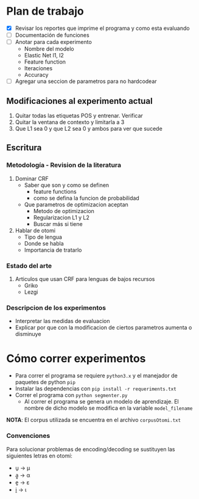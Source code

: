 # Plan de trabajo

* [x] Revisar los reportes que imprime el programa y como esta evaluando
* [ ] Documentación de funciones
* [ ] Anotar para cada experimento
    * Nombre del modelo
    * Elastic Net l1, l2
    * Feature function
    * Iteraciones
    * Accuracy
* [ ] Agregar una seccion de parametros para no hardcodear

## Modificaciones al experimento actual

1. Quitar todas las etiquetas POS y entrenar. Verificar
2. Quitar la ventana de contexto y limitarla a 3
3. Que L1 sea 0 y que L2 sea 0 y ambos para ver que sucede

## Escritura

### Metodología - Revision de la literatura

1. Dominar CRF
    * Saber que son y como se definen
        * feature functions
        * como se defina la funcion de probabilidad
    * Que parametros de optimizacion aceptan
        * Metodo de optimizacion
        * Regularizacion L1 y L2
        * Buscar más si tiene
2. Hablar de otomi
    * Tipo de lengua
    * Donde se habla
    * Importancia de tratarlo

### Estado del arte

1. Articulos que usan CRF para lenguas de bajos recursos
    * Griko
    * Lezgi

### Descripcion de los experimentos

* Interpretar las medidas de evaluacion
* Explicar por que con la modificacion de ciertos parametros aumenta o
disminuye

# Cómo correr experimentos

* Para correr el programa se requiere `python3.x` y el manejador de
paquetes de python `pip`
* Instalar las dependencias con `pip install -r requeriments.txt`
* Correr el programa con `python segmenter.py`
    * Al correr el programa se genera un modelo de aprendizaje. El nombre de
		dicho modelo se modifica en la variable `model_filename`

 **NOTA**: El corpus utilizada se encuentra en el archivo `corpusOtomi.txt`

### Convenciones
Para solucionar problemas de encoding/decoding se sustituyen las siguientes
letras en otomí:

* u̱ -> μ
* a̱̱ -> α
* e̱ -> ε
* i̱ -> ι
